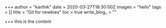 +++
author = "karthik"
date = 2020-03-27T18:30:00Z
images = "hello"
tags = []
title = "Git for newbies"
toc = true
write_blog_ = ""

+++
this is the content